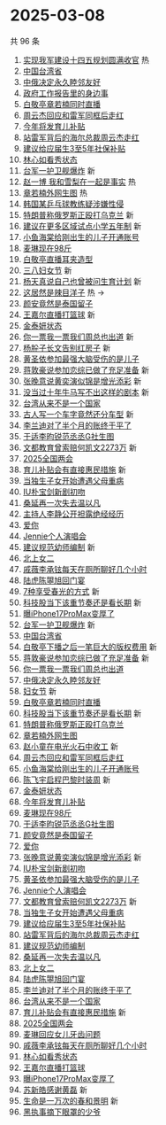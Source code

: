 # 2025-03-08

共 96 条

<!-- BEGIN -->
<!-- 最后更新时间 Sat Mar 08 2025 01:15:25 GMT+0800 (China Standard Time) -->

1. [实现我军建设十四五规划圆满收官](https://s.weibo.com//weibo?q=%23%E5%AE%9E%E7%8E%B0%E6%88%91%E5%86%9B%E5%BB%BA%E8%AE%BE%E5%8D%81%E5%9B%9B%E4%BA%94%E8%A7%84%E5%88%92%E5%9C%86%E6%BB%A1%E6%94%B6%E5%AE%98%23&Refer=new_time)
   热
1. [中国台湾省](https://s.weibo.com//weibo?q=%23%E4%B8%AD%E5%9B%BD%E5%8F%B0%E6%B9%BE%E7%9C%81%23&t=31&band_rank=1&Refer=top)
1. [中俄决定永久睦邻友好](https://s.weibo.com//weibo?q=%23%E4%B8%AD%E4%BF%84%E5%86%B3%E5%AE%9A%E6%B0%B8%E4%B9%85%E7%9D%A6%E9%82%BB%E5%8F%8B%E5%A5%BD%23&t=31&band_rank=2&Refer=top)
1. [政府工作报告里的身边事](https://s.weibo.com//weibo?q=%23%E6%94%BF%E5%BA%9C%E5%B7%A5%E4%BD%9C%E6%8A%A5%E5%91%8A%E9%87%8C%E7%9A%84%E8%BA%AB%E8%BE%B9%E4%BA%8B%23&t=31&band_rank=3&Refer=top)
1. [白敬亭章若楠同时直播](https://s.weibo.com//weibo?q=%23%E7%99%BD%E6%95%AC%E4%BA%AD%E7%AB%A0%E8%8B%A5%E6%A5%A0%E5%90%8C%E6%97%B6%E7%9B%B4%E6%92%AD%23&t=31&band_rank=4&Refer=top)
1. [周云杰回应和雷军同框后走红](https://s.weibo.com//weibo?q=%23%E5%91%A8%E4%BA%91%E6%9D%B0%E5%9B%9E%E5%BA%94%E5%92%8C%E9%9B%B7%E5%86%9B%E5%90%8C%E6%A1%86%E5%90%8E%E8%B5%B0%E7%BA%A2%23&t=31&band_rank=5&Refer=top)
1. [今年将发育儿补贴](https://s.weibo.com//weibo?q=%23%E4%BB%8A%E5%B9%B4%E5%B0%86%E5%8F%91%E8%82%B2%E5%84%BF%E8%A1%A5%E8%B4%B4%23&t=31&band_rank=6&Refer=top)
1. [站雷军背后的海尔总裁周云杰走红](https://s.weibo.com//weibo?q=%23%E7%AB%99%E9%9B%B7%E5%86%9B%E8%83%8C%E5%90%8E%E7%9A%84%E6%B5%B7%E5%B0%94%E6%80%BB%E8%A3%81%E5%91%A8%E4%BA%91%E6%9D%B0%E8%B5%B0%E7%BA%A2%23&t=31&band_rank=7&Refer=top)
1. [建议给应届生3至5年社保补贴](https://s.weibo.com//weibo?q=%23%E5%BB%BA%E8%AE%AE%E7%BB%99%E5%BA%94%E5%B1%8A%E7%94%9F3%E8%87%B35%E5%B9%B4%E7%A4%BE%E4%BF%9D%E8%A1%A5%E8%B4%B4%23&t=31&band_rank=8&Refer=top)
1. [林心如看秀状态](https://s.weibo.com//weibo?q=%23%E6%9E%97%E5%BF%83%E5%A6%82%E7%9C%8B%E7%A7%80%E7%8A%B6%E6%80%81%23&t=31&band_rank=9&Refer=top)
1. [台军一护卫舰爆炸](https://s.weibo.com//weibo?q=%23%E5%8F%B0%E5%86%9B%E4%B8%80%E6%8A%A4%E5%8D%AB%E8%88%B0%E7%88%86%E7%82%B8%23&t=31&band_rank=10&Refer=top)
   新
1. [赵一博 我和雪梨在一起是事实](https://s.weibo.com//weibo?q=%E8%B5%B5%E4%B8%80%E5%8D%9A%20%E6%88%91%E5%92%8C%E9%9B%AA%E6%A2%A8%E5%9C%A8%E4%B8%80%E8%B5%B7%E6%98%AF%E4%BA%8B%E5%AE%9E&t=31&band_rank=11&Refer=top)
   热
1. [章若楠外网生图](https://s.weibo.com//weibo?q=%23%E7%AB%A0%E8%8B%A5%E6%A5%A0%E5%A4%96%E7%BD%91%E7%94%9F%E5%9B%BE%23&t=31&band_rank=12&Refer=top)
   热
1. [韩国某乒乓球教练疑涉嫌性侵](https://s.weibo.com//weibo?q=%23%E9%9F%A9%E5%9B%BD%E6%9F%90%E4%B9%92%E4%B9%93%E7%90%83%E6%95%99%E7%BB%83%E7%96%91%E6%B6%89%E5%AB%8C%E6%80%A7%E4%BE%B5%23&t=31&band_rank=13&Refer=top)
1. [特朗普称俄罗斯正殴打乌克兰](https://s.weibo.com//weibo?q=%23%E7%89%B9%E6%9C%97%E6%99%AE%E7%A7%B0%E4%BF%84%E7%BD%97%E6%96%AF%E6%AD%A3%E6%AE%B4%E6%89%93%E4%B9%8C%E5%85%8B%E5%85%B0%23&t=31&band_rank=14&Refer=top)
   新
1. [建议在更多区域试点小学五年制](https://s.weibo.com//weibo?q=%23%E5%BB%BA%E8%AE%AE%E5%9C%A8%E6%9B%B4%E5%A4%9A%E5%8C%BA%E5%9F%9F%E8%AF%95%E7%82%B9%E5%B0%8F%E5%AD%A6%E4%BA%94%E5%B9%B4%E5%88%B6%23&t=31&band_rank=15&Refer=top)
   新
1. [小鱼海棠给刚出生的儿子开通账号](https://s.weibo.com//weibo?q=%23%E5%B0%8F%E9%B1%BC%E6%B5%B7%E6%A3%A0%E7%BB%99%E5%88%9A%E5%87%BA%E7%94%9F%E7%9A%84%E5%84%BF%E5%AD%90%E5%BC%80%E9%80%9A%E8%B4%A6%E5%8F%B7%23&t=31&band_rank=16&Refer=top)
1. [麦琳现在98斤](https://s.weibo.com//weibo?q=%23%E9%BA%A6%E7%90%B3%E7%8E%B0%E5%9C%A898%E6%96%A4%23&t=31&band_rank=17&Refer=top)
1. [白敬亭直播耳夹造型](https://s.weibo.com//weibo?q=%23%E7%99%BD%E6%95%AC%E4%BA%AD%E7%9B%B4%E6%92%AD%E8%80%B3%E5%A4%B9%E9%80%A0%E5%9E%8B%23&t=31&band_rank=18&Refer=top)
1. [三八妇女节](https://s.weibo.com//weibo?q=%23%E4%B8%89%E5%85%AB%E5%A6%87%E5%A5%B3%E8%8A%82%23&t=31&band_rank=19&Refer=top)
   新
1. [杨天真说自己也曾被问生育计划](https://s.weibo.com//weibo?q=%E6%9D%A8%E5%A4%A9%E7%9C%9F%E8%AF%B4%E8%87%AA%E5%B7%B1%E4%B9%9F%E6%9B%BE%E8%A2%AB%E9%97%AE%E7%94%9F%E8%82%B2%E8%AE%A1%E5%88%92&t=31&band_rank=20&Refer=top)
   新
1. [这居然是辣目洋子](https://s.weibo.com//weibo?q=%E8%BF%99%E5%B1%85%E7%84%B6%E6%98%AF%E8%BE%A3%E7%9B%AE%E6%B4%8B%E5%AD%90&t=31&band_rank=21&Refer=top)
   热 ->
1. [颜安竟然是泰国留子](https://s.weibo.com//weibo?q=%23%E9%A2%9C%E5%AE%89%E7%AB%9F%E7%84%B6%E6%98%AF%E6%B3%B0%E5%9B%BD%E7%95%99%E5%AD%90%23&t=31&band_rank=22&Refer=top)
1. [王嘉尔直播打篮球](https://s.weibo.com//weibo?q=%E7%8E%8B%E5%98%89%E5%B0%94%E7%9B%B4%E6%92%AD%E6%89%93%E7%AF%AE%E7%90%83&t=31&band_rank=23&Refer=top)
   新
1. [金泰妍状态](https://s.weibo.com//weibo?q=%E9%87%91%E6%B3%B0%E5%A6%8D%E7%8A%B6%E6%80%81&t=31&band_rank=24&Refer=top)
1. [你一票我一票我们周总也出道](https://s.weibo.com//weibo?q=%23%E4%BD%A0%E4%B8%80%E7%A5%A8%E6%88%91%E4%B8%80%E7%A5%A8%E6%88%91%E4%BB%AC%E5%91%A8%E6%80%BB%E4%B9%9F%E5%87%BA%E9%81%93%23&t=31&band_rank=25&Refer=top)
   新
1. [杨肸子长文告别红房子](https://s.weibo.com//weibo?q=%E6%9D%A8%E8%82%B8%E5%AD%90%E9%95%BF%E6%96%87%E5%91%8A%E5%88%AB%E7%BA%A2%E6%88%BF%E5%AD%90&t=31&band_rank=26&Refer=top)
   新
1. [黄圣依参加最强大脑受伤的是儿子](https://s.weibo.com//weibo?q=%E9%BB%84%E5%9C%A3%E4%BE%9D%E5%8F%82%E5%8A%A0%E6%9C%80%E5%BC%BA%E5%A4%A7%E8%84%91%E5%8F%97%E4%BC%A4%E7%9A%84%E6%98%AF%E5%84%BF%E5%AD%90&t=31&band_rank=27&Refer=top)
1. [蒋敦豪说参加恋综已做了充足准备](https://s.weibo.com//weibo?q=%23%E8%92%8B%E6%95%A6%E8%B1%AA%E8%AF%B4%E5%8F%82%E5%8A%A0%E6%81%8B%E7%BB%BC%E5%B7%B2%E5%81%9A%E4%BA%86%E5%85%85%E8%B6%B3%E5%87%86%E5%A4%87%23&t=31&band_rank=28&Refer=top)
   新
1. [张晚意说黄奕演似锦是增光添彩](https://s.weibo.com//weibo?q=%E5%BC%A0%E6%99%9A%E6%84%8F%E8%AF%B4%E9%BB%84%E5%A5%95%E6%BC%94%E4%BC%BC%E9%94%A6%E6%98%AF%E5%A2%9E%E5%85%89%E6%B7%BB%E5%BD%A9&t=31&band_rank=29&Refer=top)
   新
1. [没当过十年牛马写不出这样的剧本](https://s.weibo.com//weibo?q=%E6%B2%A1%E5%BD%93%E8%BF%87%E5%8D%81%E5%B9%B4%E7%89%9B%E9%A9%AC%E5%86%99%E4%B8%8D%E5%87%BA%E8%BF%99%E6%A0%B7%E7%9A%84%E5%89%A7%E6%9C%AC&t=31&band_rank=30&Refer=top)
   新
1. [台湾从来不是一个国家](https://s.weibo.com//weibo?q=%23%E5%8F%B0%E6%B9%BE%E4%BB%8E%E6%9D%A5%E4%B8%8D%E6%98%AF%E4%B8%80%E4%B8%AA%E5%9B%BD%E5%AE%B6%23&t=31&band_rank=31&Refer=top)
1. [古人写一个车字竟然还分车型](https://s.weibo.com//weibo?q=%23%E5%8F%A4%E4%BA%BA%E5%86%99%E4%B8%80%E4%B8%AA%E8%BD%A6%E5%AD%97%E7%AB%9F%E7%84%B6%E8%BF%98%E5%88%86%E8%BD%A6%E5%9E%8B%23&t=31&band_rank=32&Refer=top)
   新
1. [李兰迪对了半个月的账终于平了](https://s.weibo.com//weibo?q=%E6%9D%8E%E5%85%B0%E8%BF%AA%E5%AF%B9%E4%BA%86%E5%8D%8A%E4%B8%AA%E6%9C%88%E7%9A%84%E8%B4%A6%E7%BB%88%E4%BA%8E%E5%B9%B3%E4%BA%86&t=31&band_rank=33&Refer=top)
1. [于适李昀锐范丞丞G社生图](https://s.weibo.com//weibo?q=%23%E4%BA%8E%E9%80%82%E6%9D%8E%E6%98%80%E9%94%90%E8%8C%83%E4%B8%9E%E4%B8%9EG%E7%A4%BE%E7%94%9F%E5%9B%BE%23&t=31&band_rank=34&Refer=top)
1. [文都教育曾索赔何凯文2273万](https://s.weibo.com//weibo?q=%23%E6%96%87%E9%83%BD%E6%95%99%E8%82%B2%E6%9B%BE%E7%B4%A2%E8%B5%94%E4%BD%95%E5%87%AF%E6%96%872273%E4%B8%87%23&t=31&band_rank=35&Refer=top)
   新
1. [2025全国两会](https://s.weibo.com//weibo?q=%232025%E5%85%A8%E5%9B%BD%E4%B8%A4%E4%BC%9A%23&t=31&band_rank=36&Refer=top)
1. [育儿补贴会有直接惠民措施](https://s.weibo.com//weibo?q=%23%E8%82%B2%E5%84%BF%E8%A1%A5%E8%B4%B4%E4%BC%9A%E6%9C%89%E7%9B%B4%E6%8E%A5%E6%83%A0%E6%B0%91%E6%8E%AA%E6%96%BD%23&t=31&band_rank=37&Refer=top)
   新
1. [当独生子女开始遭遇父母重病](https://s.weibo.com//weibo?q=%23%E5%BD%93%E7%8B%AC%E7%94%9F%E5%AD%90%E5%A5%B3%E5%BC%80%E5%A7%8B%E9%81%AD%E9%81%87%E7%88%B6%E6%AF%8D%E9%87%8D%E7%97%85%23&t=31&band_rank=38&Refer=top)
1. [IU朴宝剑新剧初吻](https://s.weibo.com//weibo?q=%23IU%E6%9C%B4%E5%AE%9D%E5%89%91%E6%96%B0%E5%89%A7%E5%88%9D%E5%90%BB%23&t=31&band_rank=39&Refer=top)
1. [桑延再一次失去温以凡](https://s.weibo.com//weibo?q=%E6%A1%91%E5%BB%B6%E5%86%8D%E4%B8%80%E6%AC%A1%E5%A4%B1%E5%8E%BB%E6%B8%A9%E4%BB%A5%E5%87%A1&t=31&band_rank=40&Refer=top)
1. [主持人李静公开袒露绝经经历](https://s.weibo.com//weibo?q=%23%E4%B8%BB%E6%8C%81%E4%BA%BA%E6%9D%8E%E9%9D%99%E5%85%AC%E5%BC%80%E8%A2%92%E9%9C%B2%E7%BB%9D%E7%BB%8F%E7%BB%8F%E5%8E%86%23&t=31&band_rank=41&Refer=top)
1. [爱你](https://s.weibo.com//weibo?q=%E7%88%B1%E4%BD%A0&t=31&band_rank=42&Refer=top)
1. [Jennie个人演唱会](https://s.weibo.com//weibo?q=%23Jennie%E4%B8%AA%E4%BA%BA%E6%BC%94%E5%94%B1%E4%BC%9A%23&t=31&band_rank=43&Refer=top)
1. [建议规范幼师编制](https://s.weibo.com//weibo?q=%23%E5%BB%BA%E8%AE%AE%E8%A7%84%E8%8C%83%E5%B9%BC%E5%B8%88%E7%BC%96%E5%88%B6%23&t=31&band_rank=44&Refer=top)
   新
1. [北上女二](https://s.weibo.com//weibo?q=%E5%8C%97%E4%B8%8A%E5%A5%B3%E4%BA%8C&t=31&band_rank=45&Refer=top)
1. [戚薇李承铉每天在厕所聊好几个小时](https://s.weibo.com//weibo?q=%23%E6%88%9A%E8%96%87%E6%9D%8E%E6%89%BF%E9%93%89%E6%AF%8F%E5%A4%A9%E5%9C%A8%E5%8E%95%E6%89%80%E8%81%8A%E5%A5%BD%E5%87%A0%E4%B8%AA%E5%B0%8F%E6%97%B6%23&t=31&band_rank=46&Refer=top)
1. [陆虎陈曌旭回门宴](https://s.weibo.com//weibo?q=%23%E9%99%86%E8%99%8E%E9%99%88%E6%9B%8C%E6%97%AD%E5%9B%9E%E9%97%A8%E5%AE%B4%23&t=31&band_rank=47&Refer=top)
1. [7种享受春光的方式](https://s.weibo.com//weibo?q=%237%E7%A7%8D%E4%BA%AB%E5%8F%97%E6%98%A5%E5%85%89%E7%9A%84%E6%96%B9%E5%BC%8F%23&t=31&band_rank=48&Refer=top)
   新
1. [科技股当下该重节奏还是看长期](https://s.weibo.com//weibo?q=%23%E7%A7%91%E6%8A%80%E8%82%A1%E5%BD%93%E4%B8%8B%E8%AF%A5%E9%87%8D%E8%8A%82%E5%A5%8F%E8%BF%98%E6%98%AF%E7%9C%8B%E9%95%BF%E6%9C%9F%23&t=31&band_rank=49&Refer=top)
   新
1. [曝iPhone17ProMax变厚了](https://s.weibo.com//weibo?q=%23%E6%9B%9DiPhone17ProMax%E5%8F%98%E5%8E%9A%E4%BA%86%23&t=31&band_rank=50&Refer=top)
1. [台军一护卫舰爆炸](https://s.weibo.com//weibo?q=%23%E5%8F%B0%E5%86%9B%E4%B8%80%E6%8A%A4%E5%8D%AB%E8%88%B0%E7%88%86%E7%82%B8%23&t=31&band_rank=1&Refer=top)
   新
1. [中国台湾省](https://s.weibo.com//weibo?q=%23%E4%B8%AD%E5%9B%BD%E5%8F%B0%E6%B9%BE%E7%9C%81%23&t=31&band_rank=2&Refer=top)
1. [白敬亭下播之后一笔巨大的版权费用](https://s.weibo.com//weibo?q=%23%E7%99%BD%E6%95%AC%E4%BA%AD%E4%B8%8B%E6%92%AD%E4%B9%8B%E5%90%8E%E4%B8%80%E7%AC%94%E5%B7%A8%E5%A4%A7%E7%9A%84%E7%89%88%E6%9D%83%E8%B4%B9%E7%94%A8%23&t=31&band_rank=4&Refer=top)
   新
1. [蒋敦豪说参加恋综已做了充足准备](https://s.weibo.com//weibo?q=%23%E8%92%8B%E6%95%A6%E8%B1%AA%E8%AF%B4%E5%8F%82%E5%8A%A0%E6%81%8B%E7%BB%BC%E5%B7%B2%E5%81%9A%E4%BA%86%E5%85%85%E8%B6%B3%E5%87%86%E5%A4%87%23&t=31&band_rank=5&Refer=top)
   新
1. [你一票我一票我们周总也出道](https://s.weibo.com//weibo?q=%23%E4%BD%A0%E4%B8%80%E7%A5%A8%E6%88%91%E4%B8%80%E7%A5%A8%E6%88%91%E4%BB%AC%E5%91%A8%E6%80%BB%E4%B9%9F%E5%87%BA%E9%81%93%23&t=31&band_rank=6&Refer=top)
1. [中俄决定永久睦邻友好](https://s.weibo.com//weibo?q=%23%E4%B8%AD%E4%BF%84%E5%86%B3%E5%AE%9A%E6%B0%B8%E4%B9%85%E7%9D%A6%E9%82%BB%E5%8F%8B%E5%A5%BD%23&t=31&band_rank=7&Refer=top)
1. [妇女节](https://s.weibo.com//weibo?q=%23%E5%A6%87%E5%A5%B3%E8%8A%82%23&t=31&band_rank=8&Refer=top)
   新
1. [白敬亭章若楠同时直播](https://s.weibo.com//weibo?q=%23%E7%99%BD%E6%95%AC%E4%BA%AD%E7%AB%A0%E8%8B%A5%E6%A5%A0%E5%90%8C%E6%97%B6%E7%9B%B4%E6%92%AD%23&t=31&band_rank=9&Refer=top)
1. [科技股当下该重节奏还是看长期](https://s.weibo.com//weibo?q=%23%E7%A7%91%E6%8A%80%E8%82%A1%E5%BD%93%E4%B8%8B%E8%AF%A5%E9%87%8D%E8%8A%82%E5%A5%8F%E8%BF%98%E6%98%AF%E7%9C%8B%E9%95%BF%E6%9C%9F%23&t=31&band_rank=10&Refer=top)
   新
1. [特朗普称俄罗斯正殴打乌克兰](https://s.weibo.com//weibo?q=%23%E7%89%B9%E6%9C%97%E6%99%AE%E7%A7%B0%E4%BF%84%E7%BD%97%E6%96%AF%E6%AD%A3%E6%AE%B4%E6%89%93%E4%B9%8C%E5%85%8B%E5%85%B0%23&t=31&band_rank=12&Refer=top)
1. [章若楠外网生图](https://s.weibo.com//weibo?q=%23%E7%AB%A0%E8%8B%A5%E6%A5%A0%E5%A4%96%E7%BD%91%E7%94%9F%E5%9B%BE%23&t=31&band_rank=14&Refer=top)
1. [赵小童在电光火石中收工](https://s.weibo.com//weibo?q=%23%E8%B5%B5%E5%B0%8F%E7%AB%A5%E5%9C%A8%E7%94%B5%E5%85%89%E7%81%AB%E7%9F%B3%E4%B8%AD%E6%94%B6%E5%B7%A5%23&t=31&band_rank=15&Refer=top)
   新
1. [周云杰回应和雷军同框后走红](https://s.weibo.com//weibo?q=%23%E5%91%A8%E4%BA%91%E6%9D%B0%E5%9B%9E%E5%BA%94%E5%92%8C%E9%9B%B7%E5%86%9B%E5%90%8C%E6%A1%86%E5%90%8E%E8%B5%B0%E7%BA%A2%23&t=31&band_rank=16&Refer=top)
1. [小鱼海棠给刚出生的儿子开通账号](https://s.weibo.com//weibo?q=%23%E5%B0%8F%E9%B1%BC%E6%B5%B7%E6%A3%A0%E7%BB%99%E5%88%9A%E5%87%BA%E7%94%9F%E7%9A%84%E5%84%BF%E5%AD%90%E5%BC%80%E9%80%9A%E8%B4%A6%E5%8F%B7%23&t=31&band_rank=17&Refer=top)
1. [陈飞宇启程巴黎时装周](https://s.weibo.com//weibo?q=%23%E9%99%88%E9%A3%9E%E5%AE%87%E5%90%AF%E7%A8%8B%E5%B7%B4%E9%BB%8E%E6%97%B6%E8%A3%85%E5%91%A8%23&t=31&band_rank=18&Refer=top)
   新
1. [金泰妍状态](https://s.weibo.com//weibo?q=%23%E9%87%91%E6%B3%B0%E5%A6%8D%E7%8A%B6%E6%80%81%23&t=31&band_rank=19&Refer=top)
1. [今年将发育儿补贴](https://s.weibo.com//weibo?q=%23%E4%BB%8A%E5%B9%B4%E5%B0%86%E5%8F%91%E8%82%B2%E5%84%BF%E8%A1%A5%E8%B4%B4%23&t=31&band_rank=20&Refer=top)
1. [麦琳现在98斤](https://s.weibo.com//weibo?q=%23%E9%BA%A6%E7%90%B3%E7%8E%B0%E5%9C%A898%E6%96%A4%23&t=31&band_rank=22&Refer=top)
1. [于适李昀锐范丞丞G社生图](https://s.weibo.com//weibo?q=%23%E4%BA%8E%E9%80%82%E6%9D%8E%E6%98%80%E9%94%90%E8%8C%83%E4%B8%9E%E4%B8%9EG%E7%A4%BE%E7%94%9F%E5%9B%BE%23&t=31&band_rank=23&Refer=top)
1. [颜安竟然是泰国留子](https://s.weibo.com//weibo?q=%23%E9%A2%9C%E5%AE%89%E7%AB%9F%E7%84%B6%E6%98%AF%E6%B3%B0%E5%9B%BD%E7%95%99%E5%AD%90%23&t=31&band_rank=24&Refer=top)
1. [爱你](https://s.weibo.com//weibo?q=%E7%88%B1%E4%BD%A0&t=31&band_rank=25&Refer=top)
1. [张晚意说黄奕演似锦是增光添彩](https://s.weibo.com//weibo?q=%E5%BC%A0%E6%99%9A%E6%84%8F%E8%AF%B4%E9%BB%84%E5%A5%95%E6%BC%94%E4%BC%BC%E9%94%A6%E6%98%AF%E5%A2%9E%E5%85%89%E6%B7%BB%E5%BD%A9&t=31&band_rank=27&Refer=top)
   新
1. [IU朴宝剑新剧初吻](https://s.weibo.com//weibo?q=%23IU%E6%9C%B4%E5%AE%9D%E5%89%91%E6%96%B0%E5%89%A7%E5%88%9D%E5%90%BB%23&t=31&band_rank=28&Refer=top)
1. [黄圣依参加最强大脑受伤的是儿子](https://s.weibo.com//weibo?q=%E9%BB%84%E5%9C%A3%E4%BE%9D%E5%8F%82%E5%8A%A0%E6%9C%80%E5%BC%BA%E5%A4%A7%E8%84%91%E5%8F%97%E4%BC%A4%E7%9A%84%E6%98%AF%E5%84%BF%E5%AD%90&t=31&band_rank=29&Refer=top)
1. [Jennie个人演唱会](https://s.weibo.com//weibo?q=%23Jennie%E4%B8%AA%E4%BA%BA%E6%BC%94%E5%94%B1%E4%BC%9A%23&t=31&band_rank=30&Refer=top)
1. [文都教育曾索赔何凯文2273万](https://s.weibo.com//weibo?q=%23%E6%96%87%E9%83%BD%E6%95%99%E8%82%B2%E6%9B%BE%E7%B4%A2%E8%B5%94%E4%BD%95%E5%87%AF%E6%96%872273%E4%B8%87%23&t=31&band_rank=31&Refer=top)
   新
1. [当独生子女开始遭遇父母重病](https://s.weibo.com//weibo?q=%23%E5%BD%93%E7%8B%AC%E7%94%9F%E5%AD%90%E5%A5%B3%E5%BC%80%E5%A7%8B%E9%81%AD%E9%81%87%E7%88%B6%E6%AF%8D%E9%87%8D%E7%97%85%23&t=31&band_rank=32&Refer=top)
1. [建议给应届生3至5年社保补贴](https://s.weibo.com//weibo?q=%23%E5%BB%BA%E8%AE%AE%E7%BB%99%E5%BA%94%E5%B1%8A%E7%94%9F3%E8%87%B35%E5%B9%B4%E7%A4%BE%E4%BF%9D%E8%A1%A5%E8%B4%B4%23&t=31&band_rank=33&Refer=top)
1. [站雷军背后的海尔总裁周云杰走红](https://s.weibo.com//weibo?q=%23%E7%AB%99%E9%9B%B7%E5%86%9B%E8%83%8C%E5%90%8E%E7%9A%84%E6%B5%B7%E5%B0%94%E6%80%BB%E8%A3%81%E5%91%A8%E4%BA%91%E6%9D%B0%E8%B5%B0%E7%BA%A2%23&t=31&band_rank=34&Refer=top)
1. [建议规范幼师编制](https://s.weibo.com//weibo?q=%23%E5%BB%BA%E8%AE%AE%E8%A7%84%E8%8C%83%E5%B9%BC%E5%B8%88%E7%BC%96%E5%88%B6%23&t=31&band_rank=35&Refer=top)
1. [桑延再一次失去温以凡](https://s.weibo.com//weibo?q=%E6%A1%91%E5%BB%B6%E5%86%8D%E4%B8%80%E6%AC%A1%E5%A4%B1%E5%8E%BB%E6%B8%A9%E4%BB%A5%E5%87%A1&t=31&band_rank=36&Refer=top)
1. [北上女二](https://s.weibo.com//weibo?q=%E5%8C%97%E4%B8%8A%E5%A5%B3%E4%BA%8C&t=31&band_rank=37&Refer=top)
1. [陆虎陈曌旭回门宴](https://s.weibo.com//weibo?q=%23%E9%99%86%E8%99%8E%E9%99%88%E6%9B%8C%E6%97%AD%E5%9B%9E%E9%97%A8%E5%AE%B4%23&t=31&band_rank=38&Refer=top)
1. [李兰迪对了半个月的账终于平了](https://s.weibo.com//weibo?q=%E6%9D%8E%E5%85%B0%E8%BF%AA%E5%AF%B9%E4%BA%86%E5%8D%8A%E4%B8%AA%E6%9C%88%E7%9A%84%E8%B4%A6%E7%BB%88%E4%BA%8E%E5%B9%B3%E4%BA%86&t=31&band_rank=39&Refer=top)
1. [台湾从来不是一个国家](https://s.weibo.com//weibo?q=%23%E5%8F%B0%E6%B9%BE%E4%BB%8E%E6%9D%A5%E4%B8%8D%E6%98%AF%E4%B8%80%E4%B8%AA%E5%9B%BD%E5%AE%B6%23&t=31&band_rank=40&Refer=top)
1. [育儿补贴会有直接惠民措施](https://s.weibo.com//weibo?q=%23%E8%82%B2%E5%84%BF%E8%A1%A5%E8%B4%B4%E4%BC%9A%E6%9C%89%E7%9B%B4%E6%8E%A5%E6%83%A0%E6%B0%91%E6%8E%AA%E6%96%BD%23&t=31&band_rank=41&Refer=top)
   新
1. [2025全国两会](https://s.weibo.com//weibo?q=%232025%E5%85%A8%E5%9B%BD%E4%B8%A4%E4%BC%9A%23&t=31&band_rank=42&Refer=top)
1. [麦琳回应女儿牙齿问题](https://s.weibo.com//weibo?q=%23%E9%BA%A6%E7%90%B3%E5%9B%9E%E5%BA%94%E5%A5%B3%E5%84%BF%E7%89%99%E9%BD%BF%E9%97%AE%E9%A2%98%23&t=31&band_rank=43&Refer=top)
1. [戚薇李承铉每天在厕所聊好几个小时](https://s.weibo.com//weibo?q=%23%E6%88%9A%E8%96%87%E6%9D%8E%E6%89%BF%E9%93%89%E6%AF%8F%E5%A4%A9%E5%9C%A8%E5%8E%95%E6%89%80%E8%81%8A%E5%A5%BD%E5%87%A0%E4%B8%AA%E5%B0%8F%E6%97%B6%23&t=31&band_rank=44&Refer=top)
1. [林心如看秀状态](https://s.weibo.com//weibo?q=%23%E6%9E%97%E5%BF%83%E5%A6%82%E7%9C%8B%E7%A7%80%E7%8A%B6%E6%80%81%23&t=31&band_rank=45&Refer=top)
1. [王嘉尔直播打篮球](https://s.weibo.com//weibo?q=%E7%8E%8B%E5%98%89%E5%B0%94%E7%9B%B4%E6%92%AD%E6%89%93%E7%AF%AE%E7%90%83&t=31&band_rank=46&Refer=top)
1. [曝iPhone17ProMax变厚了](https://s.weibo.com//weibo?q=%23%E6%9B%9DiPhone17ProMax%E5%8F%98%E5%8E%9A%E4%BA%86%23&t=31&band_rank=47&Refer=top)
1. [苏新皓感谢黄磊](https://s.weibo.com//weibo?q=%23%E8%8B%8F%E6%96%B0%E7%9A%93%E6%84%9F%E8%B0%A2%E9%BB%84%E7%A3%8A%23&t=31&band_rank=48&Refer=top)
   新
1. [生命是一万次的春和景明](https://s.weibo.com//weibo?q=%E7%94%9F%E5%91%BD%E6%98%AF%E4%B8%80%E4%B8%87%E6%AC%A1%E7%9A%84%E6%98%A5%E5%92%8C%E6%99%AF%E6%98%8E&t=31&band_rank=49&Refer=top)
   新
1. [黑执事摘下眼罩的少爷](https://s.weibo.com//weibo?q=%E9%BB%91%E6%89%A7%E4%BA%8B%E6%91%98%E4%B8%8B%E7%9C%BC%E7%BD%A9%E7%9A%84%E5%B0%91%E7%88%B7&t=31&band_rank=50&Refer=top)

<!-- END -->
